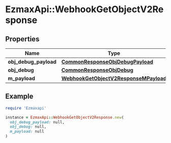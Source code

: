 # EzmaxApi::WebhookGetObjectV2Response

## Properties

| Name | Type | Description | Notes |
| ---- | ---- | ----------- | ----- |
| **obj_debug_payload** | [**CommonResponseObjDebugPayload**](CommonResponseObjDebugPayload.md) |  |  |
| **obj_debug** | [**CommonResponseObjDebug**](CommonResponseObjDebug.md) |  | [optional] |
| **m_payload** | [**WebhookGetObjectV2ResponseMPayload**](WebhookGetObjectV2ResponseMPayload.md) |  |  |

## Example

```ruby
require 'Ezmaxapi'

instance = EzmaxApi::WebhookGetObjectV2Response.new(
  obj_debug_payload: null,
  obj_debug: null,
  m_payload: null
)
```

